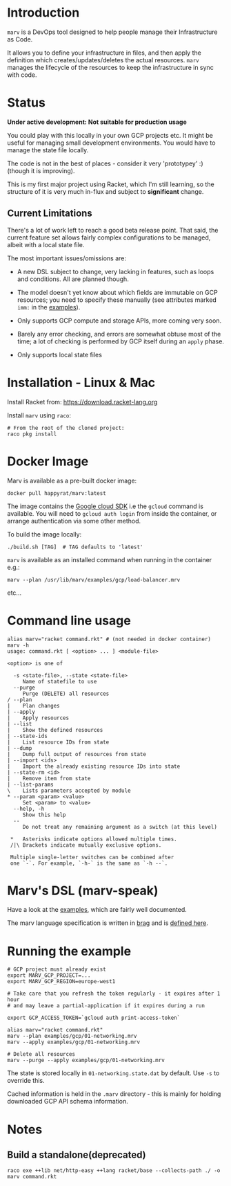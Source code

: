 # Introduction

`marv` is a DevOps tool designed to help people manage their Infrastructure as Code.

It allows you to define your infrastructure in files, and then apply the
definition which creates/updates/deletes the actual resources. `marv` manages
the lifecycle of the resources to keep the infrastructure in sync with code.

# Status

__Under active development: Not suitable for production usage__

You could play with this locally in your own GCP projects etc. It might be
useful for managing small development environments. You would have to manage the
state file locally.

The code is not in the best of places - consider it very 'prototypey' :)
(though it is improving).

This is my first major project using Racket, which I'm still learning, so the
structure of it is very much in-flux and subject to __significant__ change. 

## Current Limitations

There's a lot of work left to reach a good beta release point. That said, the
current feature set allows fairly complex configurations to be managed, albeit
with a local state file.

The most important issues/omissions are:

- A new DSL subject to change, very lacking in features, such as loops and
conditions. All are planned though.

- The model doesn't yet know about which fields are immutable on GCP resources; you
need to specify these manually (see attributes marked `imm:` in the
[examples](examples/gcp/shared/network-base.mrv)).

- Only supports GCP compute and storage APIs, more coming very soon.

- Barely any error checking, and errors are somewhat obtuse most of the time; a
lot of checking is performed by GCP itself during an `apply` phase. 

- Only supports local state files

# Installation - Linux & Mac

Install Racket from: https://download.racket-lang.org

Install `marv` using `raco`:

    # From the root of the cloned project:
    raco pkg install

# Docker Image

Marv is available as a pre-built docker image:

    docker pull happyrat/marv:latest

The image contains the [Google cloud SDK](https://cloud.google.com/sdk) i.e the
`gcloud` command is available. You will need to `gcloud auth login` from inside
the container, or arrange authentication via some other method.

To build the image locally:

    ./build.sh [TAG]  # TAG defaults to 'latest'

`marv` is available as an installed command when running in the container e.g.:

    marv --plan /usr/lib/marv/examples/gcp/load-balancer.mrv

etc...

# Command line usage
```
alias marv="racket command.rkt" # (not needed in docker container)
marv -h
usage: command.rkt [ <option> ... ] <module-file>

<option> is one of

  -s <state-file>, --state <state-file>
     Name of statefile to use
  --purge
     Purge (DELETE) all resources
/ --plan
|    Plan changes
| --apply
|    Apply resources
| --list
|    Show the defined resources
| --state-ids
|    List resource IDs from state
| --dump
|    Dump full output of resources from state
| --import <ids>
|    Import the already existing resource IDs into state
| --state-rm <id>
|    Remove item from state
| --list-params
\    Lists parameters accepted by module
* --param <param> <value>
     Set <param> to <value>
  --help, -h
     Show this help
  --
     Do not treat any remaining argument as a switch (at this level)

 *   Asterisks indicate options allowed multiple times.
 /|\ Brackets indicate mutually exclusive options.

 Multiple single-letter switches can be combined after
 one `-`. For example, `-h-` is the same as `-h --`.
 ```
    
# Marv's DSL (marv-speak)

Have a look at the [examples](examples/gcp/), which are fairly well documented.

The marv language specification is written in
[brag](https://docs.racket-lang.org/brag/index.html) and is [defined
here](alpha/parser.rkt).

# Running the example

    # GCP project must already exist
    export MARV_GCP_PROJECT=...
    export MARV_GCP_REGION=europe-west1

    # Take care that you refresh the token regularly - it expires after 1 hour
    # and may leave a partial-application if it expires during a run
    
    export GCP_ACCESS_TOKEN=`gcloud auth print-access-token`

    alias marv="racket command.rkt"
    marv --plan examples/gcp/01-networking.mrv
    marv --apply examples/gcp/01-networking.mrv

    # Delete all resources
    marv --purge --apply examples/gcp/01-networking.mrv

The state is stored locally in `01-networking.state.dat` by default. Use `-s` to
override this.

Cached information is held in the `.marv` directory - this is mainly for holding
downloaded GCP API schema information.

# Notes

## Build a standalone(deprecated)

    raco exe ++lib net/http-easy ++lang racket/base --collects-path ./ -o marv command.rkt